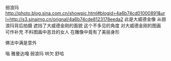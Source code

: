 弱浪玛
http://photo.blog.sina.com.cn/showpic.html#blogid=4a6b74cd01000891&url=http://s3.sinaimg.cn/orignal/4a6b74cde8123178eeda2
此是大威德金像
从弱浪玛背后拍摄
遮挡了大威德金刚的面貌
这个不多见的角度
对大威德金刚的图画
可作补充
不料图画中恶丑的女人
在雕像中竟有了美丽身形
 
佛法中满是意外
 
嗡
雅曼达嘎 弱浪玛
哄欠
舒哈
